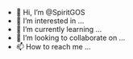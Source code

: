 - 👋 Hi, I’m @SpiritGOS
- 👀 I’m interested in ...
- 🌱 I’m currently learning ...
- 💞️ I’m looking to collaborate on ...
- 📫 How to reach me ...

<!---
SpiritGOS/SpiritGOS is a ✨ special ✨ repository because its `README.md` (this file) appears on your GitHub profile.
You can click the Preview link to take a look at your changes.
--->
